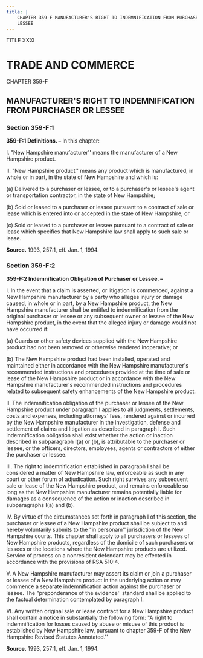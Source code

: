 ```yaml
---
title: |
    CHAPTER 359-F MANUFACTURER'S RIGHT TO INDEMNIFICATION FROM PURCHASER OR
    LESSEE
---
```


TITLE XXXI
                                             
TRADE AND COMMERCE
==================

CHAPTER 359-F
                                             
MANUFACTURER'S RIGHT TO INDEMNIFICATION FROM PURCHASER OR LESSEE
----------------------------------------------------------------

### Section 359-F:1

 **359-F:1 Definitions. –** In this chapter:
                                             
 I. "New Hampshire manufacturer'' means the manufacturer of a New
Hampshire product.
                                             
 II. "New Hampshire product'' means any product which is
manufactured, in whole or in part, in the state of New Hampshire and
which is:
                                             
 (a) Delivered to a purchaser or lessee, or to a purchaser's or
lessee's agent or transportation contractor, in the state of New
Hampshire;
                                             
 (b) Sold or leased to a purchaser or lessee pursuant to a
contract of sale or lease which is entered into or accepted in the state
of New Hampshire; or
                                             
 (c) Sold or leased to a purchaser or lessee pursuant to a
contract of sale or lease which specifies that New Hampshire law shall
apply to such sale or lease.

**Source.** 1993, 257:1, eff. Jan. 1, 1994.

### Section 359-F:2

 **359-F:2 Indemnification Obligation of Purchaser or Lessee. –**
                                             
 I. In the event that a claim is asserted, or litigation is
commenced, against a New Hampshire manufacturer by a party who alleges
injury or damage caused, in whole or in part, by a New Hampshire
product, the New Hampshire manufacturer shall be entitled to
indemnification from the original purchaser or lessee or any subsequent
owner or lessee of the New Hampshire product, in the event that the
alleged injury or damage would not have occurred if:
                                             
 (a) Guards or other safety devices supplied with the New
Hampshire product had not been removed or otherwise rendered
inoperative; or
                                             
 (b) The New Hampshire product had been installed, operated and
maintained either in accordance with the New Hampshire manufacturer's
recommended instructions and procedures provided at the time of sale or
lease of the New Hampshire product or in accordance with the New
Hampshire manufacturer's recommended instructions and procedures related
to subsequent safety enhancements of the New Hampshire product.
                                             
 II. The indemnification obligation of the purchaser or lessee of the
New Hampshire product under paragraph I applies to all judgments,
settlements, costs and expenses, including attorneys' fees, rendered
against or incurred by the New Hampshire manufacturer in the
investigation, defense and settlement of claims and litigation as
described in paragraph I. Such indemnification obligation shall exist
whether the action or inaction described in subparagraph I(a) or (b), is
attributable to the purchaser or lessee, or the officers, directors,
employees, agents or contractors of either the purchaser or lessee.
                                             
 III. The right to indemnification established in paragraph I shall
be considered a matter of New Hampshire law, enforceable as such in any
court or other forum of adjudication. Such right survives any subsequent
sale or lease of the New Hampshire product, and remains enforceable so
long as the New Hampshire manufacturer remains potentially liable for
damages as a consequence of the action or inaction described in
subparagraphs I(a) and (b).
                                             
 IV. By virtue of the circumstances set forth in paragraph I of this
section, the purchaser or lessee of a New Hampshire product shall be
subject to and hereby voluntarily submits to the "in personam''
jurisdiction of the New Hampshire courts. This chapter shall apply to
all purchasers or lessees of New Hampshire products, regardless of the
domicile of such purchasers or lessees or the locations where the New
Hampshire products are utilized. Service of process on a nonresident
defendant may be effected in accordance with the provisions of RSA
510:4.
                                             
 V. A New Hampshire manufacturer may assert its claim or join a
purchaser or lessee of a New Hampshire product in the underlying action
or may commence a separate indemnification action against the purchaser
or lessee. The "preponderance of the evidence'' standard shall be
applied to the factual determination contemplated by paragraph I.
                                             
 VI. Any written original sale or lease contract for a New Hampshire
product shall contain a notice in substantially the following form: "A
right to indemnification for losses caused by abuse or misuse of this
product is established by New Hampshire law, pursuant to chapter 359-F
of the New Hampshire Revised Statutes Annotated.''

**Source.** 1993, 257:1, eff. Jan. 1, 1994.
